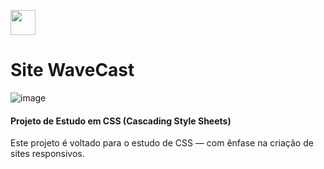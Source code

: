 <p><img loading="lazy" src="https://cdn.jsdelivr.net/gh/devicons/devicon@latest/icons/css3/css3-original-wordmark.svg" width="40" height="40"/></p>

# Site WaveCast

![image](https://github.com/user-attachments/assets/766c2d7c-b737-4534-86f3-077a5444425e)



#### Projeto de Estudo em CSS (Cascading Style Sheets)

Este projeto é voltado para o estudo de CSS — com ênfase na criação de sites responsivos.
